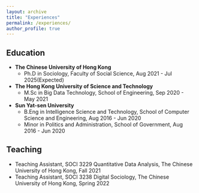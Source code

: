 ```yaml
---
layout: archive
title: "Experiences"
permalink: /experiences/
author_profile: true
---
```


## Education

* <b>The Chinese University of Hong Kong</b>
    * Ph.D in Sociology, Faculty of Social Science, Aug 2021 - Jul 2025(Expected)
* <b>The Hong Kong University of Science and Technology</b>
    * M.Sc in Big Data Technology, School of Engineering, Sep 2020 - May 2021
* <b>Sun Yat-sen University</b>
    * B.Eng in Intelligence Science and Technology, School of Computer Science and Engineering, Aug 2016 - Jun 2020
    * Minor in Politics and Administration, School of Government, Aug 2016 - Jun 2020

## Teaching
* Teaching Assistant, SOCI 3229 Quantitative Data Analysis, The Chinese University of Hong Kong, Fall 2021
* Teaching Assistant, SOCI 3238 Digital Sociology, The Chinese University of Hong Kong, Spring 2022
